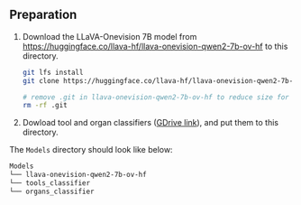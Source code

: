 ## Preparation
1. Download the LLaVA-Onevision 7B model from https://huggingface.co/llava-hf/llava-onevision-qwen2-7b-ov-hf to this directory.
    ```bash
    git lfs install
    git clone https://huggingface.co/llava-hf/llava-onevision-qwen2-7b-ov-hf

    # remove .git in llava-onevision-qwen2-7b-ov-hf to reduce size for docker image
    rm -rf .git
    ```

2. Dowload tool and organ classifiers ([GDrive link](https://drive.google.com/drive/folders/1Fbnf1htcuoRPk3iGnnMliPTs9ULSkdPT?usp=sharing)), and put them to this directory.

The `Models` directory should look like below:
```bash
Models
└── llava-onevision-qwen2-7b-ov-hf
└── tools_classifier
└── organs_classifier
```
